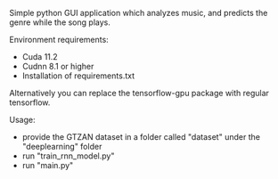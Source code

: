 Simple python GUI application which analyzes music, and predicts the genre while the song plays.

Environment requirements:

- Cuda 11.2
- Cudnn 8.1 or higher
- Installation of requirements.txt

Alternatively you can replace the tensorflow-gpu package with regular tensorflow.

Usage:

- provide the GTZAN dataset in a folder called "dataset" under the "deeplearning" folder
- run "train_rnn_model.py"
- run "main.py"